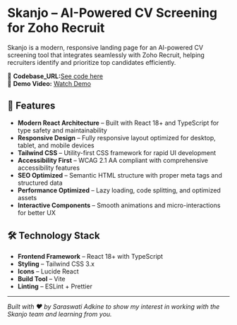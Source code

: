 # Skanjo – AI-Powered CV Screening for Zoho Recruit

Skanjo is a modern, responsive landing page for an AI-powered CV screening tool that integrates seamlessly with Zoho Recruit, helping recruiters identify and prioritize top candidates efficiently.

🔗 **Codebase_URL:**[See code here](https://drive.google.com/drive/folders/1hpahSx5rw4a28Eg6tElA8xgjoP76_ogv?usp=sharing)  
🎥 **Demo Video:** [Watch Demo](https://drive.google.com/file/d/1p7QdD8JFagqCMuL5cZhdPDm8P8oCc2rS/view?usp=sharing)

## 🚀 Features

- **Modern React Architecture** – Built with React 18+ and TypeScript for type safety and maintainability
- **Responsive Design** – Fully responsive layout optimized for desktop, tablet, and mobile devices
- **Tailwind CSS** – Utility-first CSS framework for rapid UI development
- **Accessibility First** – WCAG 2.1 AA compliant with comprehensive accessibility features
- **SEO Optimized** – Semantic HTML structure with proper meta tags and structured data
- **Performance Optimized** – Lazy loading, code splitting, and optimized assets
- **Interactive Components** – Smooth animations and micro-interactions for better UX

## 🛠 Technology Stack

- **Frontend Framework** – React 18+ with TypeScript
- **Styling** – Tailwind CSS 3.x
- **Icons** – Lucide React
- **Build Tool** – Vite
- **Linting** – ESLint + Prettier

---

*Built with ❤ by Saraswati Adkine to show my interest in working with the Skanjo team and learning from you.*

